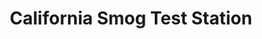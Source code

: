 ---
title: "California Smog Test Station"
url: /san-diego/california-smog-test-station/
shop: car repair
---